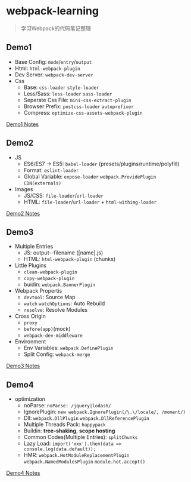 # webpack-learning

> 学习Webpack的代码笔记整理

## Demo1
- Base Config: `mode`/`entry`/`output`
- Html: `html-webpack-plugin`
- Dev Server: `webpack-dev-server`
- Css
  + Base: `css-loader` `style-loader`
  + Less/Sass: `less-loader` `sass-loader`
  + Seperate Css File: `mini-css-extract-plugin`
  + Browser Prefix: `postcss-loader` `autoprefixer`
  + Compress: `optimize-css-assets-webpack-plugin`

[Demo1 Notes](./demo1/notes.md)

## Demo2
- JS
  + ES6/ES7 -> ES5: `babel-loader` (presets/plugins/runtime/polyfill)
  + Format: `eslint-loader`
  + Global Variable: `expose-loader` `webpack.ProvidePlugin` `CDN(externals)`
- Images
  + JS/CSS: `file-loader`/`url-loader`
  + HTML: `file-loader`/`url-loader` + `html-withimg-loader`

[Demo2 Notes](./demo2/notes.md)

## Demo3
- Multiple Entries
  + JS: output--filename ([name].js)
  + HTML: `html-webpack-plugin` (chunks)
- Little Plugins
  + `clean-webpack-plugin`
  + `copy-webpack-plugin`
  + buidin: `webpack.BannerPlugin`
- Webpack Propertis
  + `devtool`: Source Map
  + `watch` `watchOptions`: Auto Rebuild
  + `resolve`: Resolve Modules
- Cross Origin
  + `proxy`
  + `before(app)`(mock)
  + `webpack-dev-middleware`
- Environment
  + Env Variables: `webpack.DefinePlugin`
  + Split Config: `webpack-merge`

[Demo3 Notes](./demo3/notes.md)

## Demo4
- optimization
  + noParse: `noParse: /jquery|lodash/`
  + IgnorePlugin: `new webpack.IgnorePlugin(/\.\/locale/, /moment/)`
  + Dll: `webpack.DllPlugin` `webpack.DllReferencePlugin`
  + Multiple Threads Pack: `happypack`
  + Buildin: **tree-shaking**, **scope hosting**
  + Common Codes(Multiple Entries): `splitChunks`
  + Lazy Load: `import('xxx').then(data => console.log(data.default));`
  + HMR: `webpack.HotModuleReplacementPlugin` `webpack.NamedModulesPlugin` `module.hot.accept()`

[Demo4 Notes](./demo4/notes.md)
